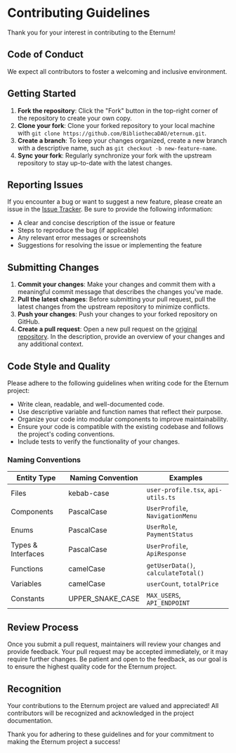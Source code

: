 # Contributing Guidelines

Thank you for your interest in contributing to the Eternum!

## Code of Conduct

We expect all contributors to foster a welcoming and inclusive environment.

## Getting Started

1. **Fork the repository**: Click the "Fork" button in the top-right corner of the repository to create your own copy.
2. **Clone your fork**: Clone your forked repository to your local machine with
   `git clone https://github.com/BibliothecaDAO/eternum.git`.
3. **Create a branch**: To keep your changes organized, create a new branch with a descriptive name, such as
   `git checkout -b new-feature-name`.
4. **Sync your fork**: Regularly synchronize your fork with the upstream repository to stay up-to-date with the latest
   changes.

## Reporting Issues

If you encounter a bug or want to suggest a new feature, please create an issue in the
[Issue Tracker](https://github.com/BibliothecaDAO/eternum/issues). Be sure to provide the following information:

- A clear and concise description of the issue or feature
- Steps to reproduce the bug (if applicable)
- Any relevant error messages or screenshots
- Suggestions for resolving the issue or implementing the feature

## Submitting Changes

1. **Commit your changes**: Make your changes and commit them with a meaningful commit message that describes the
   changes you've made.
2. **Pull the latest changes**: Before submitting your pull request, pull the latest changes from the upstream
   repository to minimize conflicts.
3. **Push your changes**: Push your changes to your forked repository on GitHub.
4. **Create a pull request**: Open a new pull request on the
   [original repository](https://github.com/BibliothecaDAO/eternum). In the description, provide an overview of your
   changes and any additional context.

## Code Style and Quality

Please adhere to the following guidelines when writing code for the Eternum project:

- Write clean, readable, and well-documented code.
- Use descriptive variable and function names that reflect their purpose.
- Organize your code into modular components to improve maintainability.
- Ensure your code is compatible with the existing codebase and follows the project's coding conventions.
- Include tests to verify the functionality of your changes.

### Naming Conventions

| Entity Type | Naming Convention | Examples |
|------------|-------------------|----------|
| Files | kebab-case | `user-profile.tsx`, `api-utils.ts` |
| Components | PascalCase | `UserProfile`, `NavigationMenu` |
| Enums | PascalCase | `UserRole`, `PaymentStatus` |
| Types & Interfaces | PascalCase | `UserProfile`, `ApiResponse` |
| Functions | camelCase | `getUserData()`, `calculateTotal()` |
| Variables | camelCase | `userCount`, `totalPrice` |
| Constants | UPPER_SNAKE_CASE | `MAX_USERS`, `API_ENDPOINT` |

## Review Process

Once you submit a pull request, maintainers will review your changes and provide feedback. Your pull request may be
accepted immediately, or it may require further changes. Be patient and open to the feedback, as our goal is to ensure
the highest quality code for the Eternum project.

## Recognition

Your contributions to the Eternum project are valued and appreciated! All contributors will be recognized and
acknowledged in the project documentation.

Thank you for adhering to these guidelines and for your commitment to making the Eternum project a success!
